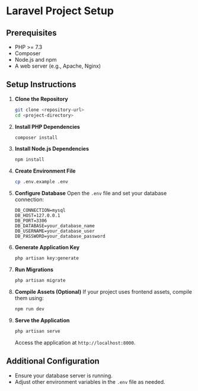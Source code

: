 # Laravel Project Setup

## Prerequisites
- PHP >= 7.3
- Composer
- Node.js and npm
- A web server (e.g., Apache, Nginx)

## Setup Instructions

1. **Clone the Repository**
   ```bash
   git clone <repository-url>
   cd <project-directory>
   ```

2. **Install PHP Dependencies**
   ```bash
   composer install
   ```

3. **Install Node.js Dependencies**
   ```bash
   npm install
   ```

4. **Create Environment File**
   ```bash
   cp .env.example .env
   ```

5. **Configure Database**
   Open the `.env` file and set your database connection:
   ```env
   DB_CONNECTION=mysql
   DB_HOST=127.0.0.1
   DB_PORT=3306
   DB_DATABASE=your_database_name
   DB_USERNAME=your_database_user
   DB_PASSWORD=your_database_password
   ```

6. **Generate Application Key**
   ```bash
   php artisan key:generate
   ```

7. **Run Migrations**
   ```bash
   php artisan migrate
   ```

8. **Compile Assets (Optional)**
   If your project uses frontend assets, compile them using:
   ```bash
   npm run dev
   ```

9. **Serve the Application**
   ```bash
   php artisan serve
   ```
   Access the application at `http://localhost:8000`.

## Additional Configuration
- Ensure your database server is running.
- Adjust other environment variables in the `.env` file as needed.